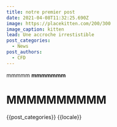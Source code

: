 ```yaml
---
title: notre premier post
date: 2021-04-08T11:32:25.690Z
image: https://placekitten.com/200/300
image_caption: kitten
lead: Une accroche irrestistible
post_categories:
  - News
post_authors:
  - CFD
---
```

mmmmm
**mmmmmmm**

# **MMMMMMMMMM**
{{post_categories}}
{{locale}}
